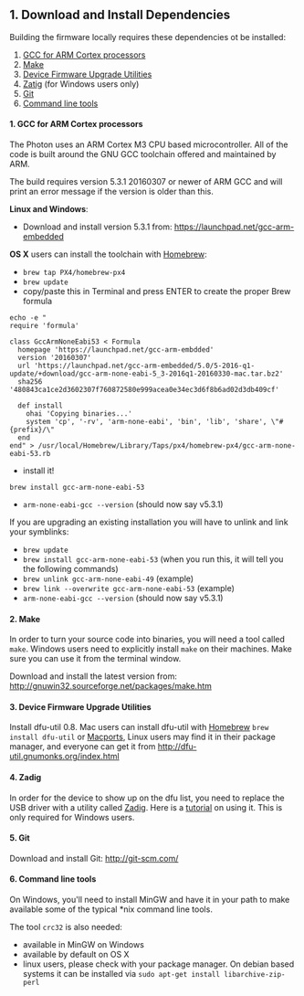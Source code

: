 ## 1. Download and Install Dependencies

Building the firmware locally requires these dependencies ot be installed:

1. [GCC for ARM Cortex processors](#1-gcc-for-arm-cortex-processors)
2. [Make](#2-make)
3. [Device Firmware Upgrade Utilities](#3-device-firmware-upgrade-utilities)
4. [Zatig](#4-zatig) (for Windows users only)
5. [Git](#5-git)
6. [Command line tools](#6-command-line-tools)

#### 1. GCC for ARM Cortex processors
The Photon uses an ARM Cortex M3 CPU based microcontroller. All of the code is built around the GNU GCC toolchain offered and maintained by ARM.

The build requires version 5.3.1 20160307 or newer of ARM GCC and will print an error
message if the version is older than this.


**Linux and Windows**:
- Download and install version 5.3.1 from: https://launchpad.net/gcc-arm-embedded

**OS X** users can install the toolchain with [Homebrew](http://brew.sh/):
- `brew tap PX4/homebrew-px4`
- `brew update`
- copy/paste this in Terminal and press ENTER to create the proper Brew formula
```
echo -e "
require 'formula'

class GccArmNoneEabi53 < Formula
  homepage 'https://launchpad.net/gcc-arm-embdded'
  version '20160307'
  url 'https://launchpad.net/gcc-arm-embedded/5.0/5-2016-q1-update/+download/gcc-arm-none-eabi-5_3-2016q1-20160330-mac.tar.bz2'
  sha256 '480843ca1ce2d3602307f760872580e999acea0e34ec3d6f8b6ad02d3db409cf'

  def install
    ohai 'Copying binaries...'
    system 'cp', '-rv', 'arm-none-eabi', 'bin', 'lib', 'share', \"#{prefix}/\"
  end
end" > /usr/local/Homebrew/Library/Taps/px4/homebrew-px4/gcc-arm-none-eabi-53.rb
```

- install it!
```
brew install gcc-arm-none-eabi-53
```
- `arm-none-eabi-gcc --version` (should now say v5.3.1)

If you are upgrading an existing installation you will have to unlink and link your symblinks:
- `brew update`
- `brew install gcc-arm-none-eabi-53` (when you run this, it will tell you the following commands)
- `brew unlink gcc-arm-none-eabi-49` (example)
- `brew link --overwrite gcc-arm-none-eabi-53` (example)
- `arm-none-eabi-gcc --version` (should now say v5.3.1)

#### 2. Make
In order to turn your source code into binaries, you will need a tool called `make`. Windows users need to explicitly install `make` on their machines. Make sure you can use it from the terminal window.

Download and install the latest version from: http://gnuwin32.sourceforge.net/packages/make.htm

#### 3. Device Firmware Upgrade Utilities
Install dfu-util 0.8. Mac users can install dfu-util with [Homebrew](http://brew.sh/) `brew install dfu-util` or [Macports](http://www.macports.org), Linux users may find it in their package manager, and everyone can get it from http://dfu-util.gnumonks.org/index.html

#### 4. Zadig
In order for the device to show up on the dfu list, you need to replace the USB driver with a utility called [Zadig](http://zadig.akeo.ie/). Here is a [tutorial](https://community.spark.io/t/tutorial-installing-dfu-driver-on-windows/3518) on using it. This is only required for Windows users.

#### 5. Git

Download and install Git: http://git-scm.com/

#### 6. Command line tools

On Windows, you'll need to install MinGW and have it in your path to make available some of the typical *nix command line tools. 

The tool `crc32` is also needed:
 - available in MinGW on Windows
 - available by default on OS X
 - linux users, please check with your package manager. On debian based systems it can be installed via `sudo apt-get install libarchive-zip-perl`


